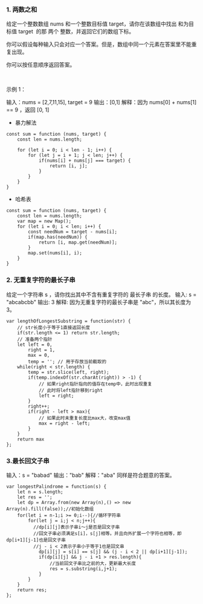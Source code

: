 ### 1. 两数之和
给定一个整数数组 nums 和一个整数目标值 target，请你在该数组中找出 和为目标值 target  的那 两个 整数，并返回它们的数组下标。

你可以假设每种输入只会对应一个答案。但是，数组中同一个元素在答案里不能重复出现。

你可以按任意顺序返回答案。

 

示例 1：

输入：nums = [2,7,11,15], target = 9
输出：[0,1]
解释：因为 nums[0] + nums[1] == 9 ，返回 [0, 1] 

 * 暴力解法
```
const sum = function (nums, target) {
    const len = nums.length;
    
    for (let i = 0; i < len - 1; i++) {
        for (let j = i + 1; j < len; j++) {
            if(nums[i] + nums[j] === target) {
                return [i, j];
            }
        }
    }
} 
```
 * 哈希表
```
const sum = function (nums, target) {
    const len = nums.length;
    var map = new Map();
    for (let i = 0; i < len; i++) {
        const needNum = target - nums[i];
        if(map.has(needNum)) {
            return [i, map.get(needNum)];
        }
        map.set(nums[i], i);
    }
}
```
### 2. 无重复字符的最长子串
给定一个字符串 s ，请你找出其中不含有重复字符的 最长子串 的长度。
输入: s = "abcabcbb"
输出: 3 
解释: 因为无重复字符的最长子串是 "abc"，所以其长度为 3。
```
var lengthOfLongestSubstring = function(str) {
    // str长度小于等于1直接返回长度
    if(str.length <= 1) return str.length;
    // 准备两个指针
    let left = 0,
        right = 1,
        max = 0,
        temp = ''; // 用于存放当前截取的
    while(right < str.length) {
        temp = str.slice(left, right);
        if(temp.indexOf(str.charAt(right)) > -1) { 
            // 如果right指针指向的值存在temp中，此时出现重复
            // 此时将left指针移到right
            left = right;
        }
        right++;
        if(right - left > max){
            // 如果此时未重复长度比max大，改变max值
            max = right - left;
        } 
    }
    return max
};
```
### 3.最长回文子串
输入：s = "babad"
输出："bab"
解释："aba" 同样是符合题意的答案。

```
var longestPalindrome = function(s) {
    let n = s.length;
    let res = '';
    let dp = Array.from(new Array(n),() => new Array(n).fill(false));//初始化数组 
    for(let i = n-1;i >= 0;i--){//循环字符串
        for(let j = i;j < n;j++){
          //dp[i][j]表示子串i～j是否是回文子串
          //回文子串必须满足s[i]，s[j]相等。并且向外扩展一个字符也相等，即dp[i+1][j-1]也是回文子串
          //j - i < 2表示子串小于等于1也是回文串
            dp[i][j] = s[i] == s[j] && (j - i < 2 || dp[i+1][j-1]);
            if(dp[i][j] && j - i +1 > res.length){
                //当前回文子串比之前的大，更新最大长度
                res = s.substring(i,j+1);
            }
        }
    }
    return res;
};
```